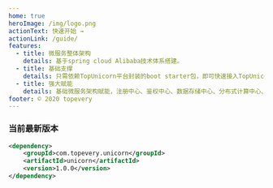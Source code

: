 ```yaml
---
home: true
heroImage: /img/logo.png
actionText: 快速开始 →
actionLink: /guide/
features:
  - title: 微服务整体架构
    details: 基于spring cloud Alibaba技术体系搭建。
  - title: 基础支撑
    details: 只需依赖TopUnicorn平台封装的boot starter包，即可快速接入TopUnicorn。
  - title: 强大赋能
    details: 基础微服务架构赋能，注册中心、鉴权中心、数据存储中心、分布式计算中心、分布式消息队列中心、分布式调度中心、监控中心。
footer: © 2020 topevery
---
```


### 当前最新版本

```xml
<dependency>
    <groupId>com.topevery.unicorn</groupId>
    <artifactId>unicorn</artifactId>
    <version>1.0.0</version>
</dependency>
```

